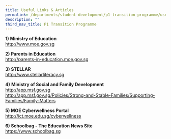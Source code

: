 ```yaml
---
title: Useful Links & Articles
permalink: /departments/student-development/p1-transition-programme/useful-links-n-articles
description: ""
third_nav_title: P1 Transition Programme
---
```

<p><strong>1) Ministry of Education</strong><br /><u><a href="http://www.moe.gov.sg/" target="_blank" rel="noopener">http://www.moe.gov.sg</a></u></p>
<p><strong>2) Parents in Education<br /></strong><u><a href="http://parents-in-education.moe.gov.sg">http://parents-in-education.moe.gov.sg</a></u></p>
<p><strong>3) STELLAR<br /></strong><u><a href="http://www.stellarliteracy.sg/" target="_blank" rel="noopener">http://www.stellarliteracy.sg</a></u></p>
<p><strong>4)</strong>&nbsp;<strong>Ministry of Social and Family Development<br /></strong><u><a href="http://app.msf.gov.sg">http://app.msf.gov.sg</a><br /></u><u><a href="http://app.msf.gov.sg/Policies/Strong-and-Stable-Families/Supporting-Families/Family-Matters">http://app.msf.gov.sg/Policies/Strong-and-Stable-Families/Supporting-Families/Family-Matters</a></u></p>
<p><strong>5) MOE Cyberwellness Portal<br /></strong><u><a href="http://ict.moe.edu.sg/cyberwellness/" target="_blank" rel="noopener">http://ict.moe.edu.sg/cyberwellness</a></u></p>
<p><strong>6) Schoolbag - The Education News Site<br /></strong><u><a href="https://www.schoolbag.sg/" target="_blank" rel="noopener">https://www.schoolbag.sg</a></u></p>